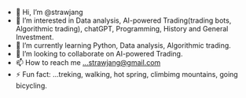 - 👋 Hi, I’m @strawjang
- 👀 I’m interested in Data analysis, AI-powered Trading(trading bots, Algorithmic trading), chatGPT, Programming, History and General Investment. 
- 🌱 I’m currently learning Python, Data analysis, Algorithmic trading.
- 💞️ I’m looking to collaborate on AI-powered Trading.
- 📫 How to reach me ...strawjang@gmail.com
- ⚡ Fun fact: ...treking, walking, hot spring, climbimg mountains, going bicycling. 

<!---
strawjang/strawjang is a ✨ special ✨ repository because its `README.md` (this file) appears on your GitHub profile.
You can click the Preview link to take a look at your changes.
--->

